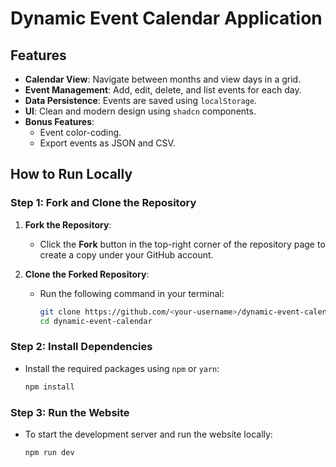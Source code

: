 # Dynamic Event Calendar Application

## Features
- **Calendar View**: Navigate between months and view days in a grid.
- **Event Management**: Add, edit, delete, and list events for each day.
- **Data Persistence**: Events are saved using `localStorage`.
- **UI**: Clean and modern design using `shadcn` components.
- **Bonus Features**: 
  - Event color-coding.
  - Export events as JSON and CSV.

## How to Run Locally

### Step 1: Fork and Clone the Repository
1. **Fork the Repository**:
   - Click the **Fork** button in the top-right corner of the repository page to create a copy under your GitHub account.

2. **Clone the Forked Repository**:
   - Run the following command in your terminal:
     ```bash
     git clone https://github.com/<your-username>/dynamic-event-calendar.git
     cd dynamic-event-calendar
     ```

### Step 2: Install Dependencies
- Install the required packages using `npm` or `yarn`:
  ```bash
  npm install

### Step 3: Run the Website

- To start the development server and run the website locally:

    ```bash
    npm run dev
